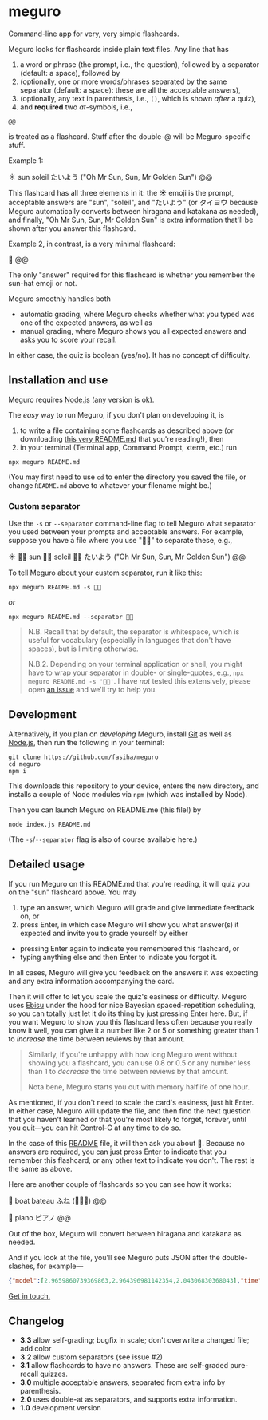 # meguro

Command-line app for very, very simple flashcards.

Meguro looks for flashcards inside plain text files. Any line that has
1. a word or phrase (the prompt, i.e., the question), followed by a separator (default: a space), followed by
2. (optionally, one or more words/phrases separated by the same separator (default: a space): these are all the acceptable answers),
3. (optionally, any text in parenthesis, i.e., `()`, which is shown *after* a quiz),
4. and **required** two *at*-symbols, i.e.,
```
@@
```
is treated as a flashcard. Stuff after the double-@ will be Meguro-specific stuff.

Example 1:

☀️ sun soleil たいよう ("Oh Mr Sun, Sun, Mr Golden Sun") @@

This flashcard has all three elements in it: the ☀️ emoji is the prompt, acceptable answers are "sun", "soleil", and "たいよう" (or タイヨウ because Meguro automatically converts between hiragana and katakana as needed), and finally, "Oh Mr Sun, Sun, Mr Golden Sun" is extra information that'll be shown after you answer this flashcard.

Example 2, in contrast, is a very minimal flashcard:

👒 @@

The only "answer" required for this flashcard is whether you remember the sun-hat emoji or not.

Meguro smoothly handles both
- automatic grading, where Meguro checks whether what you typed was one of the expected answers, as well as
- manual grading, where Meguro shows you all expected answers and asks you to score your recall.

In either case, the quiz is boolean (yes/no). It has no concept of difficulty.

## Installation and use
Meguro requires [Node.js](https://nodejs.org) (any version is ok).

The *easy* way to run Meguro, if you don't plan on developing it, is 
1. to write a file containing some flashcards as described above (or downloading [this very README.md](https://raw.githubusercontent.com/fasiha/meguro/master/README.md) that you're reading!), then 
2. in your terminal (Terminal app, Command Prompt, xterm, etc.) run
```console
npx meguro README.md
```
(You may first need to use `cd` to enter the directory you saved the file, or change `README.md` above to whatever your filename might be.)

### Custom separator
Use the `-s` or `--separator` command-line flag to tell Meguro what separator you used between your prompts and acceptable answers. For example, suppose you have a file where you use "💖💗" to separate these, e.g.,

☀️ 💖💗 sun 💖💗 soleil 💖💗 たいよう ("Oh Mr Sun, Sun, Mr Golden Sun") @@

To tell Meguro about your custom separator, run it like this:
```console
npx meguro README.md -s 💖💗
```
*or*
```console
npx meguro README.md --separator 💖💗
```

> N.B. Recall that by default, the separator is whitespace, which is useful for vocabulary (especially in languages that don't have spaces), but is limiting otherwise.
>
> N.B.2. Depending on your terminal application or shell, you might have to wrap your separator in double- or single-quotes, e.g., `npx meguro README.md -s '💖💗'`. I have *not* tested this extensively, please open [an issue](https://github.com/fasiha/meguro/issues) and we'll try to help you.

## Development
Alternatively, if you plan on *developing* Meguro, install [Git](https://git-scm.com) as well as [Node.js](https://nodejs.org), then run the following in your terminal:
```shell
git clone https://github.com/fasiha/meguro
cd meguro
npm i
```
This downloads this repository to your device, enters the new directory, and installs a couple of Node modules via `npm` (which was installed by Node).

Then you can launch Meguro on README.me (this file!) by
```shell
node index.js README.md
```
(The `-s`/`--separator` flag is also of course available here.)

## Detailed usage
If you run Meguro on this README.md that you're reading, it will quiz you on the "sun" flashcard above. You may
1. type an answer, which Meguro will grade and give immediate feedback on, or
2. press Enter, in which case Meguro will show you what answer(s) it expected and invite you to grade yourself by either
  - pressing Enter again to indicate you remembered this flashcard, or
  - typing anything else and then Enter to indicate you forgot it.

In all cases, Meguro will give you feedback on the answers it was expecting and any extra information accompanying the card.

Then it will offer to let you scale the quiz's easiness or difficulty. Meguro uses [Ebisu](https://fasiha.github.io/ebisu) under the hood for nice Bayesian spaced-repetition scheduling, so you can totally just let it do its thing by just pressing Enter here. But, if you want Meguro to show you this flashcard less often because you really know it well, you can give it a number like 2 or 5 or something greater than 1 to *increase* the time between reviews by that amount.

> Similarly, if you're unhappy with how long Meguro went without showing you a flashcard, you can use 0.8 or 0.5 or any number less than 1 to *decrease* the time between reviews by that amount.
> 
> Nota bene, Meguro starts you out with memory halflife of one hour.

As mentioned, if you don't need to scale the card's easiness, just hit Enter. In either case, Meguro will update the file, and then find the next question that you haven't learned or that you're most likely to forget, forever, until you quit—you can hit Control-C at any time to do so.

In the case of this [README](https://raw.githubusercontent.com/fasiha/meguro/master/README.md) file, it will then ask you about 👒. Because no answers are required, you can just press Enter to indicate that you remember this flashcard, or any other text to indicate you don't. The rest is the same as above.

Here are another couple of flashcards so you can see how it works:

🚢 boat bateau ふね (🌊🌊🌊) @@

🎹 piano ピアノ @@

Out of the box, Meguro will convert between hiragana and katakana as needed.

And if you look at the file, you'll see Meguro puts JSON after the double-slashes, for example—
```json
{"model":[2.9659860739369863,2.964396981142354,2.04306830368043],"time":"2020-06-13T04:29:19.684Z"}
```

[Get in touch.](https://fasiha.github.io/#contact)

## Changelog
- **3.3** allow self-grading; bugfix in scale; don't overwrite a changed file; add color
- **3.2** allow custom separators (see issue #2)
- **3.1** allow flashcards to have no answers. These are self-graded pure-recall quizzes.
- **3.0** multiple acceptable answers, separated from extra info by parenthesis.
- **2.0** uses double-at as separators, and supports extra information.
- **1.0** development version